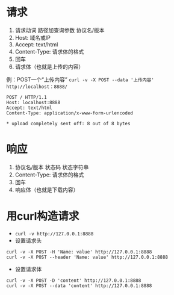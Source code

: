 # 请求
1. 请求动词  路径加查询参数 协议名/版本
2. Host: 域名或IP
3. Accept: text/html
4. Content-Type: 请求体的格式
5. 回车
6. 请求体（也就是上传的内容）
   
例：POST一个“上传内容”
`curl -v -X POST --data '上传内容' http://localhost：8888/`
```
POST / HTTP/1.1
Host: localhost:8888
Accept: text/html
Content-Type: application/x-www-form-urlencoded

* upload completely sent off: 8 out of 8 bytes
```

# 响应
1. 协议名/版本 状态码 状态字符串
2. Content-Type: 请求体的格式
3. 回车
4. 响应体（也就是下载内容）

# 用curl构造请求
* `curl -v http://127.0.0.1:8888`
* 设置请求头
```
curl -v -X POST -H 'Name: value' http://127.0.0.1:8888
curl -v -X POST --header 'Name: value' http://127.0.0.1:8888
```
* 设置请求体
```
curl -v -X POST -D 'content' http://127.0.0.1:8888
curl -v -X POST --data 'content' http://127.0.0.1:8888
```